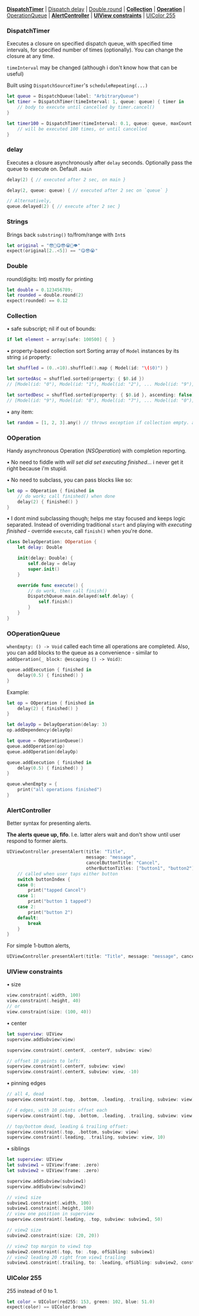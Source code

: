 



[**DispatchTimer**](https://github.com/arkdan/ARKExtensions#dispatchtimer) | [Dispatch delay](https://github.com/arkdan/ARKExtensions#delay) | [Double.round](https://github.com/arkdan/ARKExtensions#double) | [**Collection**](https://github.com/arkdan/ARKExtensions#collection) | [**Operation**](https://github.com/arkdan/ARKExtensions#ooperation) | [OperationQueue](https://github.com/arkdan/ARKExtensions#ooperationqueue) | [**AlertController**](https://github.com/arkdan/ARKExtensions#alertcontroller) | [**UIView constraints**](https://github.com/arkdan/ARKExtensions#uiview-constraints) | [UIColor 255](https://github.com/arkdan/ARKExtensions#uicolor-255)


### DispatchTimer

Executes a closure on specified dispatch queue, with specified time intervals, for specified number of times (optionally).
You can change the closure at any time.

`timeInterval` may be changed (although i don't know how that can be useful)


Built using `DispatchSourceTimer`'s `scheduleRepeating(...)`

```swift
let queue = DispatchQueue(label: "ArbitraryQueue")
let timer = DispatchTimer(timeInterval: 1, queue: queue) { timer in
    // body to execute until cancelled by timer.cancel()
}

let timer100 = DispatchTimer(timeInterval: 0.1, queue: queue, maxCount: 100) { timer in
    // will be executed 100 times, or until cancelled
}
```

### delay

Executes a closure asynchronously after `delay` seconds. Optionally pass the queue to execute on. Default `.main`

```swift
delay(2) { // executed after 2 sec, on main }

delay(2, queue: queue) { // executed after 2 sec on `queue` }

// Alternatively,
queue.delayed(2) { // execute after 2 sec }
```

### Strings

Brings back `substring()` to/from/range with `Int`s

```swift
let original = "😎🤣😋😎😭👤👁"
expect(original[2..<5]) == "😋😎😭"
```

### Double

round(digits: Int) mostly for printing

```swift
let double = 0.123456789;
let rounded = double.round(2)
expect(rounded) == 0.12
```

### Collection

• safe subscript; nil if out of bounds:

```swift
if let element = array[safe: 100500] {  }
```

• property-based collection sort
Sorting array of `Model` instances by its string `id` property:

```swift
let shuffled = (0..<10).shuffled().map { Model(id: "\($0)") }

let sortedAsc = shuffled.sorted(property: { $0.id })
// [Model(id: "0"), Model(id: "1"), Model(id: "2"), ... Model(id: "9")]

let sortedDesc = shuffled.sorted(property: { $0.id }, ascending: false)
// [Model(id: "9"), Model(id: "8"), Model(id: "7"), ... Model(id: "0")]
```

• any item:

```swift
let random = [1, 2, 3].any() // throws exception if collection empty. anyItem() is safe.
```

### OOperation

Handy asynchronous Operation (*NSOperation*) with completion reporting.

• No need to fiddle with *will set did set executing finished*... i never get it right because i'm stupid.

• No need to subclass, you can pass blocks like so:

```swift
let op = OOperation { finished in
    // do work; call finished() when done
    delay(2) { finished() }
}
```

• I dont mind subclassing though; helps me stay focused and keeps logic separated. Instead of overriding traditional `start` and playing with *executing finished* - override `execute`, call `finish()` when you're done.

```swift
class DelayOperation: OOperation {
    let delay: Double

    init(delay: Double) {
        self.delay = delay
        super.init()
    }

    override func execute() {
        // do work, then call finish()
        DispatchQueue.main.delayed(self.delay) {
            self.finish()
        }
    }
}
```

### OOperationQueue

`whenEmpty: () -> Void` called each time all operations are completed. Also, you can add blocks to the queue as a convenience - similar to `addOperation(_ block: @escaping () -> Void)`:

```swift
queue.addExecution { finished in
    delay(0.5) { finished() }
}
```

Example:

```swift
let op = OOperation { finished in
    delay(2) { finished() }
}

let delayOp = DelayOperation(delay: 3)
op.addDependency(delayOp)

let queue = OOperationQueue()
queue.addOperation(op)
queue.addOperation(delayOp)

queue.addExecution { finished in
    delay(0.5) { finished() }
}

queue.whenEmpty = {
    print("all operations finished")
}
```

### AlertController
Better syntax for presenting alerts.

**The alerts queue up, fifo**. I.e. latter alers wait and don't show until user respond to former alerts.

```swift
UIViewController.presentAlert(title: "Title",
                              message: "message",
                              cancelButtonTitle: "Cancel",
                              otherButtonTitles: ["button1", "button2"]) { (buttonIndex) in
    // called when user taps either button
    switch buttonIndex {
    case 0:
        print("tapped Cancel")
    case 1:
        print("button 1 tapped")
    case 2:
        print("button 2")
    default:
        break
    }
}
```

For simple 1-button alerts,

```swift
UIViewController.presentAlert(title: "Title", message: "message", cancelButtonTitle: "OK")
```


### UIView constraints

• size

```swift
view.constraint(.width, 100)
view.constraint(.height, 40)
// or
view.constraint(size: (100, 40))
```

• center

```swift
let superview: UIView
superview.addSubview(view)

superview.constraint(.centerX, .centerY, subview: view)

// offset 10 points to left:
superview.constraint(.centerY, subview: view)
superview.constraint(.centerX, subview: view, -10)
```

• pinning edges

```swift
// all 4, dead
superview.constraint(.top, .bottom, .leading, .trailing, subview: view)

// 4 edges, with 10 points offset each
superview.constraint(.top, .bottom, .leading, .trailing, subview: view, 10)

// top/bottom dead, leading & trailing offset:
superview.constraint(.top, .bottom, subview: view)
superview.constraint(.leading, .trailing, subview: view, 10)
```

• siblings

```swift
let superview: UIView
let subview1 = UIView(frame: .zero)
let subview2 = UIView(frame: .zero)

superview.addSubview(subview1)
superview.addSubview(subview2)

// view1 size
subview1.constraint(.width, 100)
subview1.constraint(.height, 100)
// view one position in superview
superview.constraint(.leading, .top, subview: subview1, 50)

// view2 size
subview2.constraint(size: (20, 20))

// view2 top margin to view1 top
subview2.constraint(.top, to: .top, ofSibling: subview1)
// view2 leading 20 right from view1 trailing
subview1.constraint(.trailing, to: .leading, ofSibling: subview2, constant: 20)
```

### UIColor 255

255 instead of 0 to 1.
```swift
let color = UIColor(red255: 153, green: 102, blue: 51.0)
expect(color) == UIColor.brown
```
